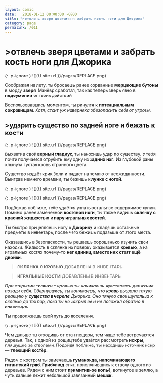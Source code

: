 ```yaml
---
layout: comic
date:   2018-01-12 00:00:00 -0700
title: ">отвлечь зверя цветами и забрать кость ноги для Джорика"
category: page
permalink: /011
---
```

# >отвлечь зверя цветами и забрать кость ноги для Джорика

{: .p-ignore }
![]({{ site.url }}/pages/REPLACE.png)

Соображая на лету, ты бросаешь ранее сорванные <strong>мерцающие бутоны</strong> в морду <strong>зверя</strong>. Манёвр сработал, так как теперь зверь явно в <strong>недоумении</strong> от твоих действий.

Воспользовавшись моментом, ты ринулся к <strong>потенциальным сокровищам</strong>. <em>Хотя, стоит уж наверняка обезопасить себя от угрозы.</em>

## >ударить существо по задней ноге и бежать к кости

{: .p-ignore }
![]({{ site.url }}/pages/REPLACE.png)

Выхватив свой <strong>верный гладиус</strong>, ты наносишь удар по существу. У тебя почти получается отрубить ему одну из <strong>задних ног</strong>. Из глубокой раны хлынула густая кровь странного цвета.

Существо издаёт крик боли и падает на землю от неожиданности. Выиграв немного времени, ты бежишь к <strong>лунке с ногой</strong>.

{: .p-ignore }
![]({{ site.url }}/pages/REPLACE.png)

{: .p-ignore }
![]({{ site.url }}/pages/REPLACE.png)

Подбежав поближе, тебе удаётся узнать остальное содержимое лунки. Помимо ранее замеченной <strong>костяной ноги</strong>, ты также видишь <strong>склянку с красной жидкостью</strong> и <strong>пару игральных костей</strong>.

Ты быстро прицепляешь ногу к <strong>Джорику</strong> и кладёшь остальные предметы в инвентарь, после чего бежишь подальше от этого места.

Оказавшись в безопасности, ты решаешь хорошенько изучить свои находки. Жидкость в склянке на поверку оказывается <strong>кровью</strong>, а на игральных костях почему-то <strong>нет единиц, вместо них стоят ещё двойки</strong>.

<blockquote><strong>СКЛЯНКА С КРОВЬЮ</strong> ДОБАВЛЕНА В ИНВЕНТАРЬ</blockquote>

<blockquote><strong>ИГРАЛЬНЫЕ КОСТИ</strong> ДОБАВЛЕНЫ В ИНВЕНТАРЬ</blockquote>

<em>При открытии склянки с кровью ты начинаешь чувствовать движение позади себя. Обернувшись, ты понимаешь, что <strong>кровь</strong> вызвала такую реакцию у <strong>существа в черепе</strong> Джорика. Оно тянуло свои щупальца к склянке до тех пор, пока ты не закрыл её и не положил обратно в инвентарь.</em>

Ты продолжаешь свой путь до поселения.

{: .p-ignore }
![]({{ site.url }}/pages/REPLACE.png)

Чем дальше ты отходишь от стен пещеры, тем чаще тебе встречаются деревья. Так, в одной из рощиц тебе удаётся рассмотреть<strong> искры</strong>, пляшущие за стволами. Подойдя поближе, ты находишь источник искр — <strong>тлеющий костёр</strong>.

Рядом с костром ты замечаешь <strong>гуманоида, напоминающего гигантский гриб</strong>. <strong>Гриболюд</strong> спит, прислонившись к стволу одного из деревьев. Рядом с ним стоит <strong>примитивное копьё</strong>, воткнутое в землю, а чуть дальше лежит небольшой завязанный <strong>мешок</strong>.
